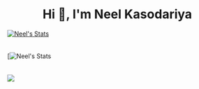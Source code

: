 <h1 align="center">Hi 👋, I'm Neel Kasodariya</h1>

[![Neel's Stats](https://awesome-github-stats.azurewebsites.net/user-stats/KasodariyaNeel?cardType=level&theme=github-dark)](https://git.io/awesome-stats-card)
</br></br></br>
[![Neel's Stats](https://github-readme-stats.vercel.app/api/top-langs?username=KasodariyaNeel&show_icons=true&theme=github-dark&layout=compact)
</br></br></br>
<img src="https://github-readme-streak-stats.herokuapp.com/?user=KasodariyaNeel&theme=github-dark"/>

